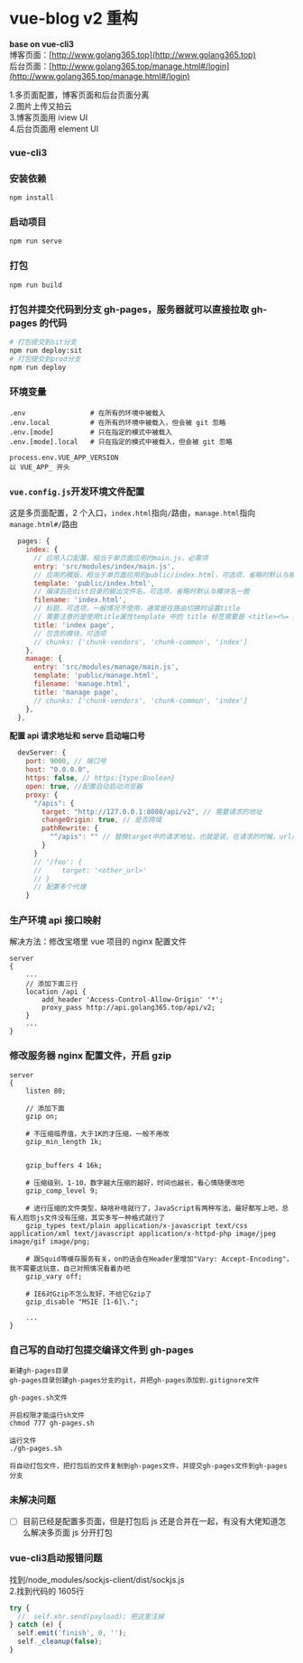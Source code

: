 # vue-blog v2 重构

**base on vue-cli3**  
博客页面：[http://www.golang365.top](http://www.golang365.top)  
后台页面：[http://www.golang365.top/manage.html#/login](http://www.golang365.top/manage.html#/login)

1.多页面配置，博客页面和后台页面分离  
2.图片上传又拍云  
3.博客页面用 iview UI  
4.后台页面用 element UI

### vue-cli3

### 安装依赖

```
npm install
```

### 启动项目

```
npm run serve
```

### 打包

```
npm run build
```

### 打包并提交代码到分支 gh-pages，服务器就可以直接拉取 gh-pages 的代码

```bash
# 打包提交到sit分支
npm run deploy:sit
# 打包提交到prod分支
npm run deploy
```

### 环境变量

```
.env                # 在所有的环境中被载入
.env.local          # 在所有的环境中被载入，但会被 git 忽略
.env.[mode]         # 只在指定的模式中被载入
.env.[mode].local   # 只在指定的模式中被载入，但会被 git 忽略

process.env.VUE_APP_VERSION
以 VUE_APP_ 开头
```

### `vue.config.js`开发环境文件配置

这是多页面配置，2 个入口，`index.html`指向`/`路由，`manage.html`指向`manage.html#/`路由

```js
  pages: {
    index: {
      // 应用入口配置，相当于单页面应用的main.js，必需项
      entry: 'src/modules/index/main.js',
      // 应用的模版，相当于单页面应用的public/index.html，可选项，省略时默认与模块名一致
      template: 'public/index.html',
      // 编译后在dist目录的输出文件名，可选项，省略时默认与模块名一致
      filename: 'index.html',
      // 标题，可选项，一般情况不使用，通常是在路由切换时设置title
      // 需要注意的是使用title属性template 中的 title 标签需要是 <title><%= htmlWebpackPlugin.options.title %></title>
      title: 'index page',
      // 包含的模块，可选项
      // chunks: ['chunk-vendors', 'chunk-common', 'index']
    },
    manage: {
      entry: 'src/modules/manage/main.js',
      template: 'public/manage.html',
      filename: 'manage.html',
      title: 'manage page',
      // chunks: ['chunk-vendors', 'chunk-common', 'index']
    },
  },
```

**配置 api 请求地址和 serve 启动端口号**

```js
  devServer: {
    port: 9000, // 端口号
    host: "0.0.0.0",
    https: false, // https:{type:Boolean}
    open: true, //配置自动启动浏览器
    proxy: {
      "/apis": {
        target: "http://127.0.0.1:8080/api/v2", // 需要请求的地址
        changeOrigin: true, // 是否跨域
        pathRewrite: {
          "^/apis": "" // 替换target中的请求地址，也就是说，在请求的时候，url用'/proxy'代替'
        }
      }
      // '/foo': {
      //     target: '<other_url>'
      // }
      // 配置多个代理
    }
```

### 生产环境 api 接口映射

解决方法：修改宝塔里 vue 项目的 nginx 配置文件

```
server
{
    ...
    // 添加下面三行
    location /api {
        add_header 'Access-Control-Allow-Origin' '*';
        proxy_pass http://api.golang365.top/api/v2;
    }
    ...
}
```

### 修改服务器 nginx 配置文件，开启 gzip

```
server
{
    listen 80;

    // 添加下面
    gzip on;

    # 不压缩临界值，大于1K的才压缩，一般不用改
    gzip_min_length 1k;


    gzip_buffers 4 16k;

    # 压缩级别，1-10，数字越大压缩的越好，时间也越长，看心情随便改吧
    gzip_comp_level 9;

    # 进行压缩的文件类型，缺啥补啥就行了，JavaScript有两种写法，最好都写上吧，总有人抱怨js文件没有压缩，其实多写一种格式就行了
    gzip_types text/plain application/x-javascript text/css application/xml text/javascript application/x-httpd-php image/jpeg image/gif image/png;

    # 跟Squid等缓存服务有关，on的话会在Header里增加"Vary: Accept-Encoding"，我不需要这玩意，自己对照情况看着办吧
    gzip_vary off;

    # IE6对Gzip不怎么友好，不给它Gzip了
    gzip_disable "MSIE [1-6]\.";

    ...
}
```

### 自己写的自动打包提交编译文件到 gh-pages

```
新建gh-pages目录
gh-pages目录创建gh-pages分支的git，并把gh-pages添加到.gitignore文件

gh-pages.sh文件

开启权限才能运行sh文件
chmod 777 gh-pages.sh

运行文件
./gh-pages.sh

将自动打包文件，把打包后的文件复制到gh-pages文件，并提交gh-pages文件到gh-pages分支
```

### 未解决问题

- [ ] 目前已经是配置多页面，但是打包后 js 还是合并在一起，有没有大佬知道怎么解决多页面 js 分开打包

### vue-cli3启动报错问题
找到/node_modules/sockjs-client/dist/sockjs.js  
2.找到代码的 1605行
```js
try {
  //  self.xhr.send(payload); 把这里注掉
} catch (e) {
  self.emit('finish', 0, '');
  self._cleanup(false);
}
```
